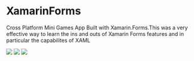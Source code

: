 # XamarinForms
Cross Platform Mini Games App Built with Xamarin.Forms.This was a very effective way to learn the ins and outs of Xamarin Forms features and in particular the capabilites of XAML


![](MemoryGame.gif)
![](pacman.gif)
![](xamarinanimationsample.gif)
